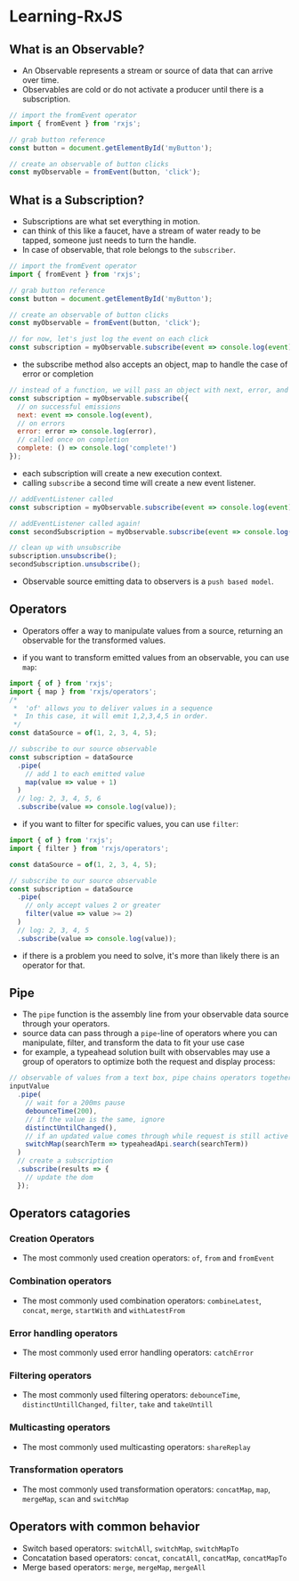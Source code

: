 # Learning-RxJS

## What is an Observable?
* An Observable represents a stream or source of data that can arrive over time.
* Observables are cold or do not activate a producer until there is a subscription.

```javascript
// import the fromEvent operator
import { fromEvent } from 'rxjs';

// grab button reference
const button = document.getElementById('myButton');

// create an observable of button clicks
const myObservable = fromEvent(button, 'click');

```

## What is a Subscription?

* Subscriptions are what set everything in motion.
* can think of this like a faucet, have a stream of water ready to be tapped, someone just needs to turn the handle.
* In case of observable, that role belongs to the `subscriber`.

```javascript
// import the fromEvent operator
import { fromEvent } from 'rxjs';

// grab button reference
const button = document.getElementById('myButton');

// create an observable of button clicks
const myObservable = fromEvent(button, 'click');

// for now, let's just log the event on each click
const subscription = myObservable.subscribe(event => console.log(event));
```

* the subscribe method also accepts an object, map to handle the case of error or completion

```javascript
// instead of a function, we will pass an object with next, error, and complete methods
const subscription = myObservable.subscribe({
  // on successful emissions
  next: event => console.log(event),
  // on errors
  error: error => console.log(error),
  // called once on completion
  complete: () => console.log('complete!')
});
```

* each subscription will create a new execution context.
* calling `subscribe` a second time will create a new event listener.
```javascript
// addEventListener called
const subscription = myObservable.subscribe(event => console.log(event));

// addEventListener called again!
const secondSubscription = myObservable.subscribe(event => console.log(event));

// clean up with unsubscribe
subscription.unsubscribe();
secondSubscription.unsubscribe();
```
* Observable source emitting data to observers is a `push based model`.
## Operators
* Operators offer a way to manipulate values from a source, returning an observable for the transformed values.

* if you want to transform emitted values from an observable, you can use `map`:
```javascript
import { of } from 'rxjs';
import { map } from 'rxjs/operators';
/*
 *  'of' allows you to deliver values in a sequence
 *  In this case, it will emit 1,2,3,4,5 in order.
 */
const dataSource = of(1, 2, 3, 4, 5);

// subscribe to our source observable
const subscription = dataSource
  .pipe(
    // add 1 to each emitted value
    map(value => value + 1)
  )
  // log: 2, 3, 4, 5, 6
  .subscribe(value => console.log(value));
```
* if you want to filter for specific values, you can use `filter`:
```javascript
import { of } from 'rxjs';
import { filter } from 'rxjs/operators';

const dataSource = of(1, 2, 3, 4, 5);

// subscribe to our source observable
const subscription = dataSource
  .pipe(
    // only accept values 2 or greater
    filter(value => value >= 2)
  )
  // log: 2, 3, 4, 5
  .subscribe(value => console.log(value));
```
* if there is a problem you need to solve, it's more than likely there is an operator for that.

## Pipe
* The `pipe` function is the assembly line from your observable data source through your operators.
* source data can pass through a `pipe`-line of operators where you can manipulate, filter, and transform the data to fit your use case
* for example, a typeahead solution built with observables may use a group of operators to optimize both the request and display process:
```javascript
// observable of values from a text box, pipe chains operators together
inputValue
  .pipe(
    // wait for a 200ms pause
    debounceTime(200),
    // if the value is the same, ignore
    distinctUntilChanged(),
    // if an updated value comes through while request is still active cancel previous request and 'switch' to new observable
    switchMap(searchTerm => typeaheadApi.search(searchTerm))
  )
  // create a subscription
  .subscribe(results => {
    // update the dom
  });
 ```
 
## Operators catagories
### Creation Operators
* The most commonly used creation operators: `of`, `from` and `fromEvent`
### Combination operators
* The most commonly used combination operators: `combineLatest`, `concat`, `merge`, `startWith` and `withLatestFrom`
### Error handling operators
* The most commonly used error handling operators: `catchError`
### Filtering operators
* The most commonly used filtering operators: `debounceTime`, `distinctUntillChanged`, `filter`, `take` and `takeUntill`
### Multicasting operators
* The most commonly used multicasting operators: `shareReplay`
### Transformation operators
* The most commonly used transformation operators: `concatMap`, `map`, `mergeMap`, `scan` and `switchMap`

## Operators with common behavior
* Switch based operators: `switchAll`, `switchMap`, `switchMapTo`
* Concatation based operators: `concat`, `concatAll`, `concatMap`, `concatMapTo`
* Merge based operators: `merge`, `mergeMap`, `mergeAll` 
